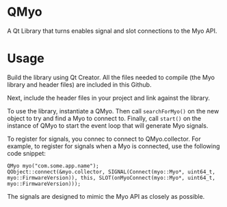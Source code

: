 QMyo
====

A Qt Library that turns enables signal and slot connections to the Myo API.

Usage
=====

Build the library using Qt Creator. All the files needed to compile (the Myo library and header files) are included in this Github.

Next, include the header files in your project and link against the library.

To use the library, instantiate a QMyo. Then call ```searchForMyo()``` on the new object to try and find a Myo to connect to. Finally, call ```start()``` on the instance of QMyo to start the event loop that will generate Myo signals.

To register for signals, you connec to connect to QMyo.collector. For example, to register for signals when a Myo is connected, use the following code snippet:

```
QMyo myo("com.some.app.name");
QObject::connect(&myo.collector, SIGNAL(Connect(myo::Myo*, uint64_t, myo::FirmwareVersion)), this, SLOT(onMyoConnect(myo::Myo*, uint64_t, myo::FirmwareVersion)));
```

The signals are designed to mimic the Myo API as closely as possible.
